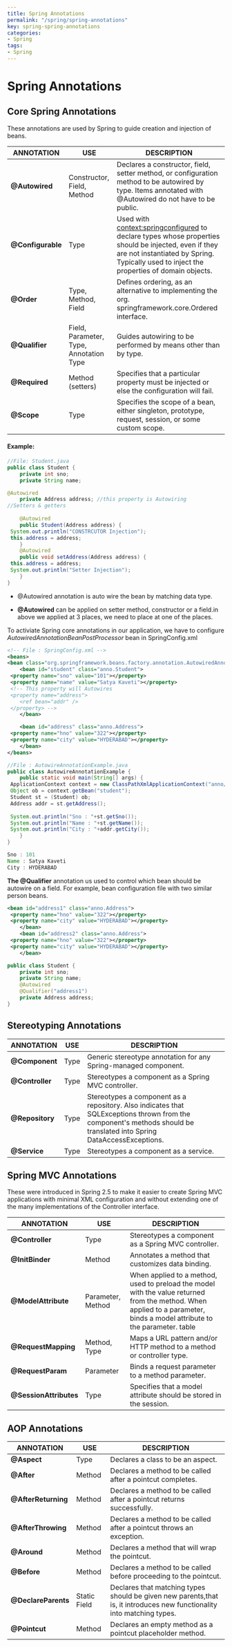 ```yaml
---
title: Spring Annotations
permalink: "/spring/spring-annotations"
key: spring-spring-annotations
categories:
- Spring
tags:
- Spring
---
```


Spring Annotations
==================

Core Spring Annotations
-----------------------
These annotations are used by Spring to guide creation and injection of
beans.

| **ANNOTATION**     | **USE**                                 | **DESCRIPTION**                                                                                                                                                                                      |
|--------------------|-----------------------------------------|------------------------------------------------------------------------------------------------------------------------------------------------------------------------------------------------------|
| **@Autowired**    | Constructor, Field, Method              | Declares a constructor, field, setter method, or configuration method to be autowired by type. Items annotated with @Autowired do not have to be public.                                            |
| **@Configurable** | Type                                    | Used with <context:springconfigured> to declare types whose properties should be injected, even if they are not instantiated by Spring. Typically used to inject the properties of domain objects. |
| **@Order**        | Type, Method, Field                     | Defines ordering, as an alternative to implementing the org. springframework.core.Ordered interface.                                                                                                 |
| **@Qualifier**    | Field, Parameter, Type, Annotation Type | Guides autowiring to be performed by means other than by type.                                                                                                                                       |
| **@Required**     | Method (setters)                        | Specifies that a particular property must be injected or else the configuration will fail.                                                                                                           |
| **@Scope**        | Type                                    | Specifies the scope of a bean, either singleton, prototype, request, session, or some custom scope.                                                                                                  |

#### Example:
```java
//File: Student.java
public class Student {
	private int sno;
	private String name;

@Autowired
	private Address address; //this property is Autowiring
//Setters & getters
	
	@Autowired
	public Student(Address address) {
 System.out.println("CONSTRCUTOR Injection");
 this.address = address;
	}
	@Autowired
	public void setAddress(Address address) {
 this.address = address;
 System.out.println("Setter Injection");
	}
}
```

-   @Autowired annotation is auto wire the bean by matching data type.

-   **@Autowired** can be applied on setter method, constructor or a field.in
    above we applied at 3 places, we need to place at one of the places.

To activiate Spring core annotations in our application, we have to configure
*AutowiredAnnotationBeanPostProcessor* bean in SpringConfig.xml
```xml
<!-- File : SpringConfig.xml -->
<beans>
<bean class="org.springframework.beans.factory.annotation.AutowiredAnnotationBeanPostProcessor" />
	<bean id="student" class="anno.Student">
 <property name="sno" value="101"></property>
 <property name="name" value="Satya Kaveti"></property>
 <!-- This property will Autowires
 <property name="address"> 
 	<ref bean="addr" /> 
 </property> -->
	</bean>

	<bean id="address" class="anno.Address">
 <property name="hno" value="322"></property>
 <property name="city" value="HYDERABAD"></property>
	</bean>
</beans>
```


```java
//File : AutowireAnnotationExample.java
public class AutowireAnnotationExample {
	public static void main(String[] args) {
 ApplicationContext context = new ClassPathXmlApplicationContext("anno/SpringConfig.xml");
 Object ob = context.getBean("student");
 Student st = (Student) ob;
 Address addr = st.getAddress();
 
 System.out.println("Sno : "+st.getSno());
 System.out.println("Name : "+st.getName());
 System.out.println("City : "+addr.getCity()); 
	}
}

Sno : 101
Name : Satya Kaveti
City : HYDERABAD
```


**The @Qualifier** annotation us used to control which bean should be autowire
on a field. For example, bean configuration file with two similar person
beans.
```xml
<bean id="address1" class="anno.Address">
 <property name="hno" value="322"></property>
 <property name="city" value="HYDERABAD"></property>
	</bean>
	<bean id="address2" class="anno.Address">
 <property name="hno" value="322"></property>
 <property name="city" value="HYDERABAD"></property>
	</bean>
```

```java
public class Student {
	private int sno;
	private String name;
	@Autowired
	@Qualifier("address1")
	private Address address;
}
```

Stereotyping Annotations
------------------------

| **ANNOTATION**   | **USE** | **DESCRIPTION**                                                                                                                                                       |
|------------------|---------|-----------------------------------------------------------------------------------------------------------------------------------------------------------------------|
| **@Component**  | Type    | Generic stereotype annotation for any Spring-managed component.                                                                                                       |
| **@Controller** | Type    | Stereotypes a component as a Spring MVC controller.                                                                                                                   |
| **@Repository** | Type    | Stereotypes a component as a repository. Also indicates that SQLExceptions thrown from the component's methods should be translated into Spring DataAccessExceptions. |
| **@Service**    | Type    | Stereotypes a component as a service.                                                                                                                                 |

Spring MVC Annotations
----------------------

These were introduced in Spring 2.5 to make it easier to create Spring MVC
applications with minimal XML configuration and without extending one of the
many implementations of the Controller interface.

| **ANNOTATION**          | **USE**           | **DESCRIPTION**                                                                                                                                                           |
|-------------------------|-------------------|---------------------------------------------------------------------------------------------------------------------------------------------------------------------------|
| **@Controller**        | Type              | Stereotypes a component as a Spring MVC controller.                                                                                                                       |
| **@InitBinder**        | Method            | Annotates a method that customizes data binding.                                                                                                                          |
| **@ModelAttribute**    | Parameter, Method | When applied to a method, used to preload the model with the value returned from the method. When applied to a parameter, binds a model attribute to the parameter. table |
| **@RequestMapping**    | Method, Type      | Maps a URL pattern and/or HTTP method to a method or controller type.                                                                                                     |
| **@RequestParam**      | Parameter         | Binds a request parameter to a method parameter.                                                                                                                          |
| **@SessionAttributes** | Type              | Specifies that a model attribute should be stored in the session.                                                                                                         |

AOP Annotations
---------------

| **ANNOTATION**       | **USE**      | **DESCRIPTION**                                                                                                        |
|----------------------|--------------|------------------------------------------------------------------------------------------------------------------------|
| **@Aspect**         | Type         | Declares a class to be an aspect.                                                                                      |
| **@After**          | Method       | Declares a method to be called after a pointcut completes.                                                             |
| **@AfterReturning** | Method       | Declares a method to be called after a pointcut returns successfully.                                                  |
| **@AfterThrowing**  | Method       | Declares a method to be called after a pointcut throws an exception.                                                   |
| **@Around**         | Method       | Declares a method that will wrap the pointcut.                                                                         |
| **@Before**         | Method       | Declares a method to be called before proceeding to the pointcut.                                                      |
| **@DeclareParents** | Static Field | Declares that matching types should be given new parents,that is, it introduces new functionality into matching types. |
| **@Pointcut**       | Method       | Declares an empty method as a pointcut placeholder method.                                                             |
